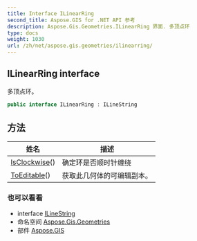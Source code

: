 ```yaml
---
title: Interface ILinearRing
second_title: Aspose.GIS for .NET API 参考
description: Aspose.Gis.Geometries.ILinearRing 界面. 多顶点环
type: docs
weight: 1030
url: /zh/net/aspose.gis.geometries/ilinearring/
---
```

## ILinearRing interface

多顶点环。

```csharp
public interface ILinearRing : ILineString
```

## 方法

| 姓名 | 描述 |
| --- | --- |
| [IsClockwise](../../aspose.gis.geometries/ilinearring/isclockwise/)() | 确定环是否顺时针缠绕 |
| [ToEditable](../../aspose.gis.geometries/ilinearring/toeditable/)() | 获取此几何体的可编辑副本。 |

### 也可以看看

* interface [ILineString](../ilinestring/)
* 命名空间 [Aspose.Gis.Geometries](../../aspose.gis.geometries/)
* 部件 [Aspose.GIS](../../)


